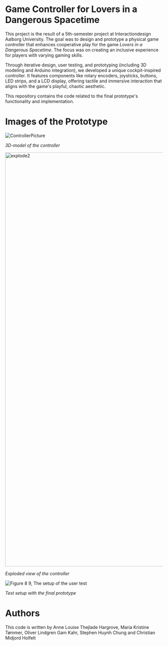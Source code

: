 # Game Controller for Lovers in a Dangerous Spacetime
This project is the result of a 5th-semester project at Interactiondesign Aalborg University. The goal was to design and prototype a physical game controller that enhances cooperative play for the game *Lovers in a Dangerous Spacetime*. The focus was on creating an inclusive experience for players with varying gaming skills.

Through iterative design, user testing, and prototyping (including 3D modeling and Arduino integration), we developed a unique cockpit-inspired controller. It features components like rotary encoders, joysticks, buttons, LED strips, and a LCD display, offering tactile and immersive interaction that aligns with the game's playful, chaotic aesthetic.

This repository contains the code related to the final prototype's functionality and implementation.

# Images of the Prototype
![ControllerPicture](https://github.com/user-attachments/assets/69139a75-5f7e-4535-9be1-ca7d1a0c37da)

*3D-model of the controller*

<img width="1319" alt="explode2" src="https://github.com/user-attachments/assets/285aa275-7e24-4c65-b9e2-b4164218e27f" />

*Exploded view of the controller*

![Figure 8 9, The setup of the user test](https://github.com/user-attachments/assets/f900bc9a-2771-4152-b199-97e5f6cf3cbd)

*Test setup with the final prototype*


# Authors
This code is written by Anne Louise Thejlade Hargrove, Maria Kristine Tømmer, Oliver Lindgren Gam Kahr, Stephen Huynh Chung and Christian Midjord Holfelt
